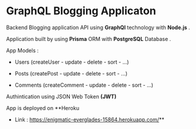 # GraphQL Blogging Applicaton 

Backend Blogging application API using **GraphQl** technology with **Node.js** . 


Application built by using **Prisma** ORM with **PostgreSQL** Database .


App Models :

- Users (createUser - update - delete - sort - ...)

- Posts (createPost - update - delete - sort - ...)

- Comments (createComment - update - delete - sort - ...)


Authintication using JSON Web Token **(JWT)**

App is deployed on **Heroku 
- Link : https://enigmatic-everglades-15864.herokuapp.com/**

